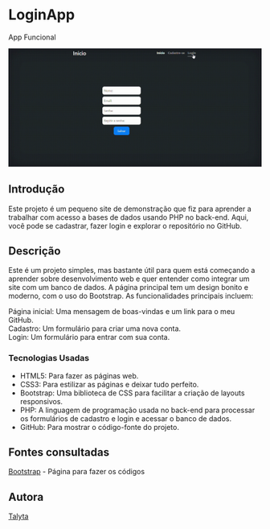 # LoginApp

App Funcional

![image info](https://github.com/poxxataly26/LoginApp/blob/main/Img/App.gif)

## Introdução 

Este projeto é um pequeno site de demonstração que fiz para aprender a trabalhar com acesso a bases de dados usando PHP no back-end. Aqui, você pode se cadastrar, fazer login e explorar o repositório no GitHub.

## Descrição 

Este é um projeto simples, mas bastante útil para quem está começando a aprender sobre desenvolvimento web e quer entender como integrar um site com um banco de dados. A página principal tem um design bonito e moderno, com o uso do Bootstrap. As funcionalidades principais incluem:

Página inicial: Uma mensagem de boas-vindas e um link para o meu GitHub.  
Cadastro: Um formulário para criar uma nova conta.  
Login: Um formulário para entrar com sua conta.  

### Tecnologias Usadas

- HTML5: Para fazer as páginas web.  
- CSS3: Para estilizar as páginas e deixar tudo perfeito.  
- Bootstrap: Uma biblioteca de CSS para facilitar a criação de layouts responsivos.  
- PHP: A linguagem de programação usada no back-end para processar os formulários de cadastro e login e acessar o banco de dados.  
- GitHub: Para mostrar o código-fonte do projeto.  

## Fontes consultadas

[Bootstrap](https://getbootstrap.com/docs/5.0/forms/layout/) - Página para fazer os códigos

## Autora 

[Talyta](https://github.com/poxxataly26/LoginApp) 

<img src="" width="100px">